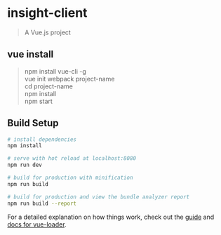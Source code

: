 # insight-client

> A Vue.js project

## vue install

> npm install vue-cli -g <br/>
> vue init webpack project-name <br/>
> cd project-name <br/>
> npm install <br/>
> npm start <br/>

## Build Setup

``` bash
# install dependencies
npm install

# serve with hot reload at localhost:8080
npm run dev

# build for production with minification
npm run build

# build for production and view the bundle analyzer report
npm run build --report
```

For a detailed explanation on how things work, check out the [guide](http://vuejs-templates.github.io/webpack/) and [docs for vue-loader](http://vuejs.github.io/vue-loader).
